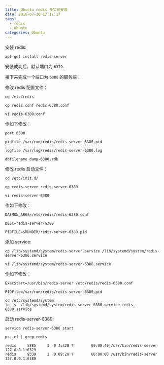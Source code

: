 ```yaml
---
title: Ubuntu redis 多实例安装
date: 2018-07-20 17:17:17
tags:
  - redis
  - ubuntu
categories: Ubuntu
---
```

安装 redis:

```
apt-get install redis-server
```

安装成功后，默认端口为 `6379`.

接下来完成一个端口为 `6380` 的服务端：

修改 redis 配置文件：

```
cd /etc/redis

cp redis.conf redis-6380.conf

vi redis-6380.conf
```

作如下修改：

```
port 6380

pidfile /var/run/redis/redis-server-6380.pid

logfile /var/log/redis/redis-server-6380.log

dbfilename dump-6380.rdb

```

修改 redis 启动文件：

```
cd /etc/init.d/

cp redis-server redis-server-6380

vi redis-server-6380
```

作如下修改：

```
DAEMON_ARGS=/etc/redis/redis-6380.conf

DESC=redis-server-6380

PIDFILE=$RUNDIR/redis-server-6380.pid

```

添加 service:

```
cp /lib/systemd/system/redis-server.service /lib/systemd/system/redis-server-6380.service

vi /lib/systemd/system/redis-server-6380.service
```

作如下修改：

```
ExecStart=/usr/bin/redis-server /etc/redis/redis-6380.conf

PIDFile=/var/run/redis/redis-server-6380.pid
```

```
cd /etc/systemd/system
ln -s  /lib/systemd/system/redis-server-6380.service redis-6380.service
```
启动 redis-server-6380:

```
service redis-server-6380 start 

ps -ef | grep redis
```

```
redis     5885     1  0 Jul20 ?        00:00:40 /usr/bin/redis-server 127.0.0.1:6379
redis     9339     1  0 09:20 ?        00:00:00 /usr/bin/redis-server 127.0.0.1:6380
```